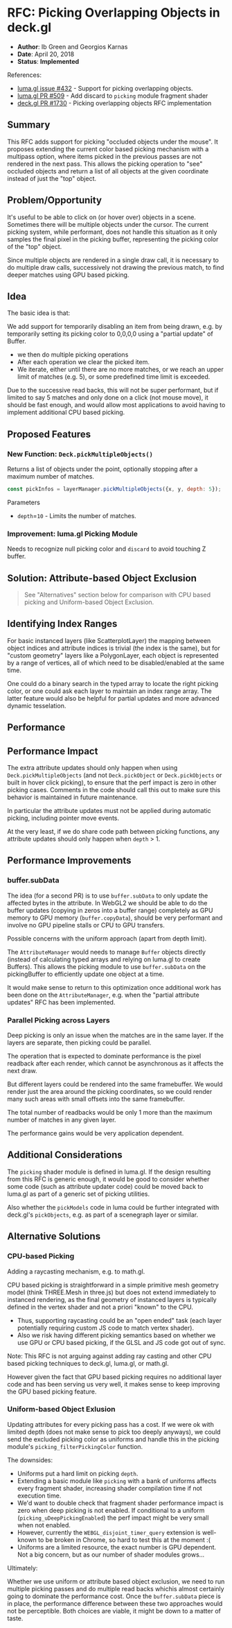 # RFC: Picking Overlapping Objects in deck.gl

* **Author**: Ib Green and Georgios Karnas
* **Date**: April 20, 2018
* **Status**: **Implemented**

References:
* [luma.gl issue #432](https://github.com/visgl/luma.gl/issues/432) - Support for picking overlapping objects.
* [luma.gl PR #509](https://github.com/visgl/luma.gl/pull/509) - Add discard to `picking` module fragment shader
* [deck.gl PR #1730](https://github.com/visgl/deck.gl/pull/1730) - Picking overlapping objects RFC implementation


## Summary

This RFC adds support for picking "occluded objects under the mouse". It proposes extending the current color based picking mechanism with a multipass option, where items picked in the previous passes are not rendered in the next pass. This allows the picking operation to "see" occluded objects and return a list of all objects at the given coordinate instead of just the "top" object.


## Problem/Opportunity

It's useful to be able to click on (or hover over) objects in a scene. Sometimes there will be multiple objects under the cursor. The current picking system, while performant, does not handle this situation as it only samples the final pixel in the picking buffer, representing the picking color of the "top" object.

Since multiple objects are rendered in a single draw call, it is necessary to do multiple draw calls, successively not drawing the previous match, to find deeper matches using GPU based picking.


## Idea

The basic idea is that:

We add support for temporarily disabling an item from being drawn, e.g. by temporarily setting its picking color to 0,0,0,0 using a "partial update" of Buffer.

* we then do multiple picking operations
* After each operation we clear the picked item.
* We iterate, either until there are no more matches, or we reach an upper limit of matches (e.g. 5), or some predefined time limit is exceeded.

Due to the successive read backs, this will not be super performant, but if limited to say 5 matches and only done on a click (not mouse move), it should be fast enough, and would allow most applications to avoid having to implement additional CPU based picking.



## Proposed Features


### New Function: `Deck.pickMultipleObjects()`

Returns a list of objects under the point, optionally stopping after a maximum number of matches.

```js
const pickInfos = layerManager.pickMultipleObjects({x, y, depth: 5});
```

Parameters
* `depth`=`10` - Limits the number of matches.


### Improvement: luma.gl Picking Module

Needs to recognize null picking color and `discard` to avoid touching Z buffer.



## Solution: Attribute-based Object Exclusion

> See "Alternatives" section below for comparison with CPU based picking and Uniform-based Object Exclusion.


## Identifying Index Ranges

For basic instanced layers (like ScatterplotLayer) the mapping between object indices and attribute indices is trivial (the index is the same), but for "custom geometry" layers like a PolygonLayer, each object is represented by a range of vertices, all of which need to be disabled/enabled at the same time.

One could do a binary search in the typed array to locate the right picking color, or one could ask each layer to maintain an index range array. The latter feature would also be helpful for partial updates and more advanced dynamic tesselation.


## Performance

## Performance Impact

The extra attribute updates should only happen when using `Deck.pickMultipleObjects` (and not `Deck.pickObject` or `Deck.pickObjects` or built in hover click picking), to ensure that the perf impact is zero in other picking cases. Comments in the code should call this out to make sure this behavior is maintained in future maintenance.

In particular the attribute updates must not be applied during automatic picking, including pointer move events.

At the very least, if we do share code path between picking functions, any attribute updates should only happen when `depth` > 1.


## Performance Improvements

### buffer.subData

The idea (for a second PR) is to use `buffer.subData` to only update the affected bytes in the attribute.
In WebGL2 we should be able to do the buffer updates (copying in zeros into a buffer range) completely as GPU memory to GPU memory (`buffer.copyData`), should be very performant and involve no GPU pipeline stalls or CPU to GPU transfers.

Possible concerns with the uniform approach (apart from depth limit).

The `AttributeManager` would needs to manage `Buffer` objects directly (instead of calculating typed arrays and relying on luma.gl to create Buffers). This allows the picking module to use `buffer.subData` on the pickingBuffer to efficiently update one object at a time.

It would make sense to return to this optimization once additional work has been done on the `AttributeManager`, e.g. when the "partial attribute updates" RFC has been implemented.


### Parallel Picking across Layers

Deep picking is only an issue when the matches are in the same layer. If the layers are separate, then picking could be parallel.

The operation that is expected to dominate performance is the pixel readback after each render, which cannot be asynchronous as it affects the next draw.

But different layers could be rendered into the same framebuffer. We would render just the area around the picking coordinates, so we could render many such areas with small offsets into the same framebuffer.

The total number of readbacks would be only 1 more than the maximum number of matches in any given layer.

The performance gains would be very application dependent.


## Additional Considerations

The `picking` shader module is defined in luma.gl. If the design resulting from this RFC is generic enough, it would be good to consider whether some code (such as attribute updater code) could be moved back to luma.gl as part of a generic set of picking utilities.

Also whether the `pickModels` code in luma could be further integrated with deck.gl's `pickObjects`, e.g. as part of a scenegraph layer or similar.



## Alternative Solutions

### CPU-based Picking

Adding a raycasting mechanism, e.g. to math.gl.

CPU based picking is straightforward in a simple primitive mesh geometry model (think THREE.Mesh in three.js) but does not extend immediately to instanced rendering, as the final geometry of instanced layers is typically defined in the vertex shader and not a priori "known" to the CPU.

* Thus, supporting raycasting could be an "open ended" task (each layer potentially requiring custom JS code to match vertex shader).
* Also we risk having different picking semantics based on whether we use GPU or CPU based picking, if the GLSL and JS code got out of sync.

Note: This RFC is not arguing against adding ray casting and other CPU based picking techniques to deck.gl, luma.gl, or math.gl.

However given the fact that GPU based picking requires no additional layer code and has been serving us very well, it makes sense to keep improving the GPU based picking feature.


### Uniform-based Object Exlusion

Updating attributes for every picking pass has a cost. If we were ok with limited depth (does not make sense to pick too deeply anyways), we could send the excluded picking color as uniforms and handle this in the picking module's `picking_filterPickingColor` function.


The downsides:

* Uniforms put a hard limit on picking `depth`.
* Extending a basic module like `picking` with a bank of uniforms affects every fragment shader, increasing shader compilation time if not execution time.
* We'd want to double check that fragment shader performance impact is zero when deep picking is not enabled. If conditional to a uniform (`picking_uDeepPickingEnabled`) the perf impact might be very small when not enabled.
* However, currently the `WEBGL_disjoint_timer_query` extension is well-known to be broken in Chrome, so hard to test this at the moment :(
* Uniforms are a limited resource, the exact number is GPU dependent. Not a big concern, but as our number of shader modules grows...

Ultimately:

Whether we use uniform or attribute based object exclusion, we need to run multiple picking passes and do multiple read backs whichis almost certainly going to dominate the performance cost. Once the `buffer.subData` piece is in place, the performance difference between these two approaches would not be perceptible. Both choices are viable, it might be down to a matter of taste.
